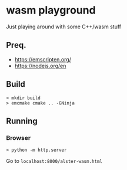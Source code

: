 # wasm playground

Just playing around with some C++/wasm stuff

## Preq.
* https://emscripten.org/
* https://nodejs.org/en

## Build

```
> mkdir build
> emcmake cmake .. -GNinja
```

## Running

### Browser

```
> python -m http.server
```
Go to `localhost:8000/alster-wasm.html`


